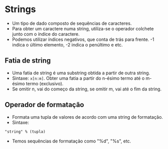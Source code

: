 # Strings
- Um tipo de dado composto de sequências de caracteres.
- Para obter um caractere numa string, utiliza-se o operador colchete junto com o índice do caractere.
- Podemos utilizar índices negativos, que conta de trás para frente. -1 indica o último elemento, -2 indica o penúltimo e etc.

## Fatia de string
- Uma fatia de string é uma substring obtida a partir de outra string.
- Sintaxe: `x[n:m]`. Obter uma fatia a partir do n-ésimo termo até o m-ésimo termo (exclusivo).
- Se omitir n, vai do começo da string, se omitir m, vai até o fim da string.

## Operador de formatação
- Formata uma tupla de valores de acordo com uma string de formatação.
- Sintaxe:
```
"string" % (tupla)
```
- Temos sequências de formatação como "%d", "%s", etc.